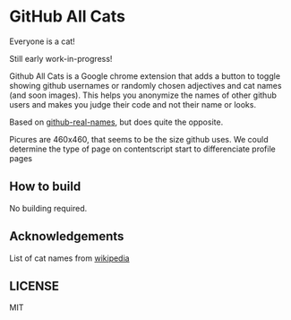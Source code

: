 # GitHub All Cats

Everyone is a cat!

Still early work-in-progress!

Github All Cats is a Google chrome extension that adds a button to toggle showing github usernames or randomly chosen adjectives and cat names (and soon images). This helps you anonymize the names of other github users and makes you judge their code and not their name or looks.

Based on [github-real-names](https://github.com/ForbesLindesay/github-real-names), but does quite the opposite.

Picures are 460x460, that seems to be the size github uses.
We could determine the type of page on contentscript start to differenciate profile pages

## How to build

No building required.

## Acknowledgements
List of cat names from [wikipedia](https://en.wikipedia.org/wiki/List_of_cat_breeds)

## LICENSE

MIT
